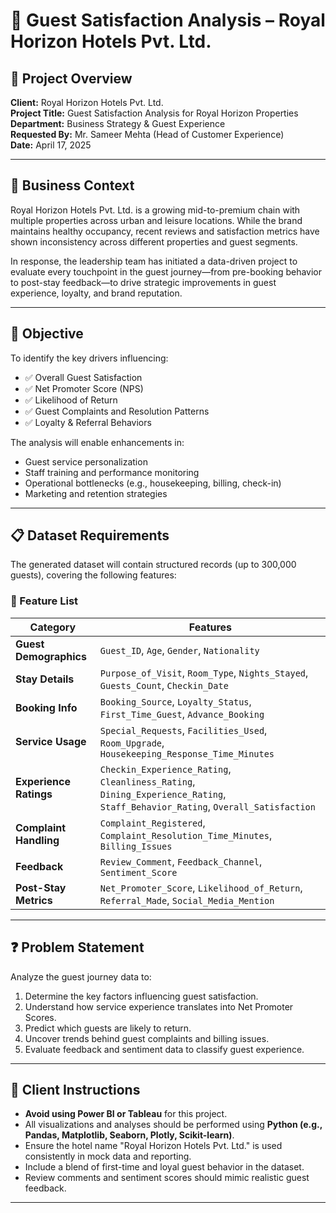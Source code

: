 # 🏨 Guest Satisfaction Analysis – Royal Horizon Hotels Pvt. Ltd.

## 📁 Project Overview

**Client:** Royal Horizon Hotels Pvt. Ltd.  
**Project Title:** Guest Satisfaction Analysis for Royal Horizon Properties  
**Department:** Business Strategy & Guest Experience  
**Requested By:** Mr. Sameer Mehta (Head of Customer Experience)  
**Date:** April 17, 2025

---

## 📌 Business Context

Royal Horizon Hotels Pvt. Ltd. is a growing mid-to-premium chain with multiple properties across urban and leisure locations. While the brand maintains healthy occupancy, recent reviews and satisfaction metrics have shown inconsistency across different properties and guest segments.

In response, the leadership team has initiated a data-driven project to evaluate every touchpoint in the guest journey—from pre-booking behavior to post-stay feedback—to drive strategic improvements in guest experience, loyalty, and brand reputation.

---

## 🎯 Objective

To identify the key drivers influencing:

- ✅ Overall Guest Satisfaction  
- ✅ Net Promoter Score (NPS)  
- ✅ Likelihood of Return  
- ✅ Guest Complaints and Resolution Patterns  
- ✅ Loyalty & Referral Behaviors  

The analysis will enable enhancements in:

- Guest service personalization  
- Staff training and performance monitoring  
- Operational bottlenecks (e.g., housekeeping, billing, check-in)  
- Marketing and retention strategies  

---

## 📋 Dataset Requirements

The generated dataset will contain structured records (up to 300,000 guests), covering the following features:

### 🧾 Feature List

| Category               | Features |
|------------------------|----------|
| **Guest Demographics** | `Guest_ID`, `Age`, `Gender`, `Nationality` |
| **Stay Details**       | `Purpose_of_Visit`, `Room_Type`, `Nights_Stayed`, `Guests_Count`, `Checkin_Date` |
| **Booking Info**       | `Booking_Source`, `Loyalty_Status`, `First_Time_Guest`, `Advance_Booking` |
| **Service Usage**      | `Special_Requests`, `Facilities_Used`, `Room_Upgrade`, `Housekeeping_Response_Time_Minutes` |
| **Experience Ratings** | `Checkin_Experience_Rating`, `Cleanliness_Rating`, `Dining_Experience_Rating`, `Staff_Behavior_Rating`, `Overall_Satisfaction` |
| **Complaint Handling** | `Complaint_Registered`, `Complaint_Resolution_Time_Minutes`, `Billing_Issues` |
| **Feedback**           | `Review_Comment`, `Feedback_Channel`, `Sentiment_Score` |
| **Post-Stay Metrics**  | `Net_Promoter_Score`, `Likelihood_of_Return`, `Referral_Made`, `Social_Media_Mention` |

---

## ❓ Problem Statement

Analyze the guest journey data to:

1. Determine the key factors influencing guest satisfaction.
2. Understand how service experience translates into Net Promoter Scores.
3. Predict which guests are likely to return.
4. Uncover trends behind guest complaints and billing issues.
5. Evaluate feedback and sentiment data to classify guest experience.

---

## 🚫 Client Instructions

- **Avoid using Power BI or Tableau** for this project.
- All visualizations and analyses should be performed using **Python (e.g., Pandas, Matplotlib, Seaborn, Plotly, Scikit-learn)**.
- Ensure the hotel name "Royal Horizon Hotels Pvt. Ltd." is used consistently in mock data and reporting.
- Include a blend of first-time and loyal guest behavior in the dataset.
- Review comments and sentiment scores should mimic realistic guest feedback.

---


